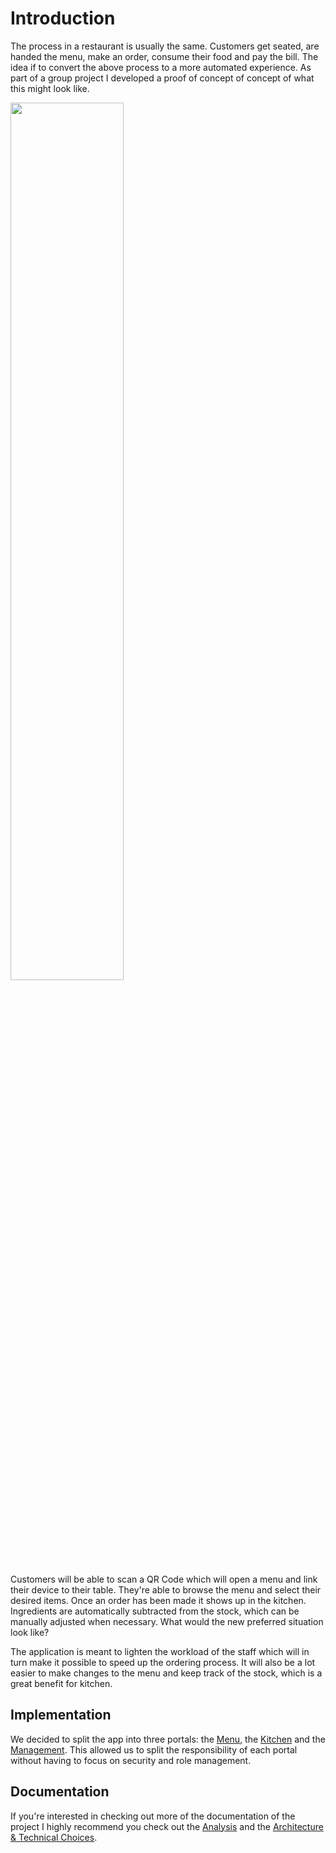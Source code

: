 # Introduction
The process in a restaurant is usually the same. Customers get seated, are handed the menu, make an order, consume their food and pay the bill. The idea if to convert the above process to a more automated experience. As part of a group project I developed a proof of concept of concept of what this might look like. 

<img src="https://i.imgur.com/bNulF0D.gif" width=60%>

Customers will be able to scan a QR Code which will open a menu and link their device to their table. They're able to browse the menu and select their desired items. Once an order has been made it shows up in the kitchen. Ingredients are automatically subtracted from the stock, which can be manually adjusted when necessary. 
What would the new preferred situation look like?

The application is meant to lighten the workload of the staff which will in turn make it possible to speed up the ordering process. It will also be a lot easier to make changes to the menu and keep track of the stock, which is a great benefit for kitchen. 

## Implementation
We decided to split the app into three portals: the [Menu](https://github.com/Desoxyr/Mediaan-Digital-Menu/tree/master/Menu%20Service), the [Kitchen](https://github.com/Desoxyr/Mediaan-Digital-Menu/tree/master/Kitchen%20View) and the [Management](https://github.com/Desoxyr/Mediaan-Digital-Menu/tree/master/Management%20View). This allowed us to split the responsibility of each portal without having to focus on security and role management.

## Documentation

If you're interested in checking out more of the documentation of the project I highly recommend you check out the [Analysis](https://github.com/Desoxyr/Mediaan-Digital-Menu/blob/master/Analysis.md) and the [Architecture & Technical Choices](https://github.com/Desoxyr/Mediaan-Digital-Menu/blob/master/Architecture%20%26%20Technical%20Choices.md).
